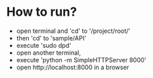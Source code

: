 How to run?
===========

* open terminal and 'cd' to '/project/root/'
* then 'cd' to 'sample/API'
* execute 'sudo dpd'
* open another terminal,
* execute 'python -m SimpleHTTPServer 8000'
* open http://localhost:8000 in a browser

